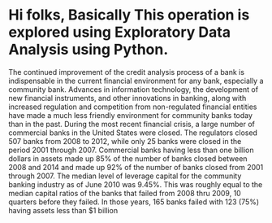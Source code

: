 # Hi folks, Basically This operation is explored using Exploratory Data Analysis using Python.
  The continued improvement of the credit analysis process of a bank is indispensable in the current financial environment for any bank, especially a community bank. Advances in information technology, the development of new financial instruments, and other innovations in banking, along with increased regulation and competition from non-regulated financial entities have made a much less friendly environment for community banks today than in the past.
  During the most recent financial crisis, a large number of commercial banks in the United States were closed. The regulators closed 507 banks from 2008 to 2012, while only 25 banks were closed in the period 2001 through 2007. Commercial banks having less than one billion dollars in assets made up 85% of the number of banks closed between 2008 and 2014 and made up 92% of the number of banks closed from 2001 through 2007. The median level of leverage capital for the community banking industry as of June 2010 was 9.45%. This was roughly equal to the median capital ratios of the banks that failed from 2008 thru 2009, 10 quarters before they failed. In those years, 165 banks failed with 123 (75%) having assets less than $1 billion
